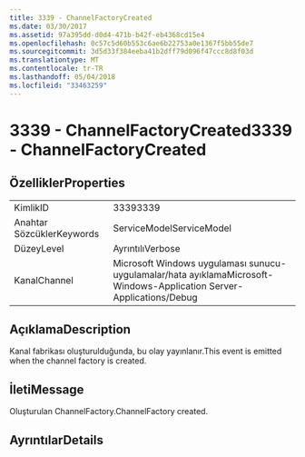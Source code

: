 ```yaml
---
title: 3339 - ChannelFactoryCreated
ms.date: 03/30/2017
ms.assetid: 97a395dd-d0d4-471b-b42f-eb4368cd15e4
ms.openlocfilehash: 0c57c5d60b553c6ae6b22753a0e1367f5bb55de7
ms.sourcegitcommit: 3d5d33f384eeba41b2dff79d096f47ccc8d8f03d
ms.translationtype: MT
ms.contentlocale: tr-TR
ms.lasthandoff: 05/04/2018
ms.locfileid: "33463259"
---
```

# <a name="3339---channelfactorycreated"></a><span data-ttu-id="5e080-102">3339 - ChannelFactoryCreated</span><span class="sxs-lookup"><span data-stu-id="5e080-102">3339 - ChannelFactoryCreated</span></span>
## <a name="properties"></a><span data-ttu-id="5e080-103">Özellikler</span><span class="sxs-lookup"><span data-stu-id="5e080-103">Properties</span></span>  
  
|||  
|-|-|  
|<span data-ttu-id="5e080-104">Kimlik</span><span class="sxs-lookup"><span data-stu-id="5e080-104">ID</span></span>|<span data-ttu-id="5e080-105">3339</span><span class="sxs-lookup"><span data-stu-id="5e080-105">3339</span></span>|  
|<span data-ttu-id="5e080-106">Anahtar Sözcükler</span><span class="sxs-lookup"><span data-stu-id="5e080-106">Keywords</span></span>|<span data-ttu-id="5e080-107">ServiceModel</span><span class="sxs-lookup"><span data-stu-id="5e080-107">ServiceModel</span></span>|  
|<span data-ttu-id="5e080-108">Düzey</span><span class="sxs-lookup"><span data-stu-id="5e080-108">Level</span></span>|<span data-ttu-id="5e080-109">Ayrıntılı</span><span class="sxs-lookup"><span data-stu-id="5e080-109">Verbose</span></span>|  
|<span data-ttu-id="5e080-110">Kanal</span><span class="sxs-lookup"><span data-stu-id="5e080-110">Channel</span></span>|<span data-ttu-id="5e080-111">Microsoft Windows uygulaması sunucu-uygulamalar/hata ayıklama</span><span class="sxs-lookup"><span data-stu-id="5e080-111">Microsoft-Windows-Application Server-Applications/Debug</span></span>|  
  
## <a name="description"></a><span data-ttu-id="5e080-112">Açıklama</span><span class="sxs-lookup"><span data-stu-id="5e080-112">Description</span></span>  
 <span data-ttu-id="5e080-113">Kanal fabrikası oluşturulduğunda, bu olay yayınlanır.</span><span class="sxs-lookup"><span data-stu-id="5e080-113">This event is emitted when the channel factory is created.</span></span>  
  
## <a name="message"></a><span data-ttu-id="5e080-114">İleti</span><span class="sxs-lookup"><span data-stu-id="5e080-114">Message</span></span>  
 <span data-ttu-id="5e080-115">Oluşturulan ChannelFactory.</span><span class="sxs-lookup"><span data-stu-id="5e080-115">ChannelFactory created.</span></span>  
  
## <a name="details"></a><span data-ttu-id="5e080-116">Ayrıntılar</span><span class="sxs-lookup"><span data-stu-id="5e080-116">Details</span></span>
